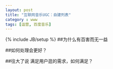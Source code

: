 ```yaml
---
layout: post
title: "互联网音乐UGC：自建列表"
category : www
tags: [运营, 百度音乐]
---
```

{% include JB/setup %}
##为什么有百害而无一益

##如何处理会更好？

##往大了说
满足用户逛的需求，如何满足？
